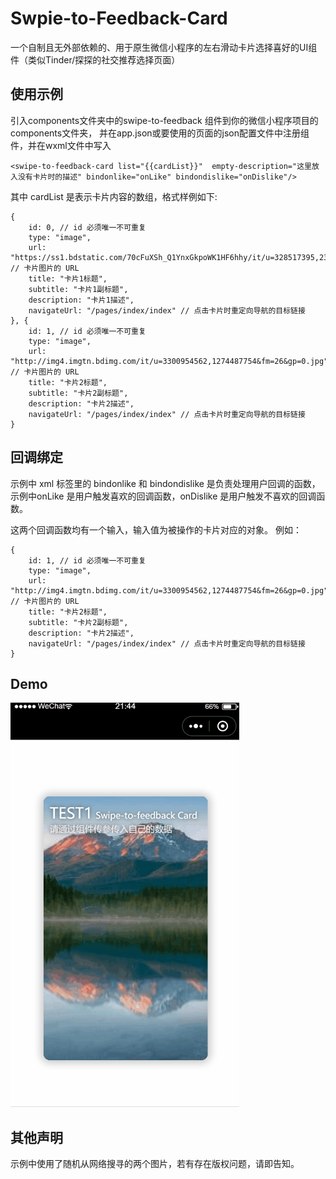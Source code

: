 # Swpie-to-Feedback-Card
一个自制且无外部依赖的、用于原生微信小程序的左右滑动卡片选择喜好的UI组件（类似Tinder/探探的社交推荐选择页面）

## 使用示例
引入components文件夹中的swipe-to-feedback 组件到你的微信小程序项目的components文件夹，
并在app.json或要使用的页面的json配置文件中注册组件，并在wxml文件中写入

```
<swipe-to-feedback-card list="{{cardList}}"  empty-description="这里放入没有卡片时的描述" bindonlike="onLike" bindondislike="onDislike"/>

```
其中 cardList 是表示卡片内容的数组，格式样例如下:
```
{
	id: 0, // id 必须唯一不可重复
	type: "image",
	url: "https://ss1.bdstatic.com/70cFuXSh_Q1YnxGkpoWK1HF6hhy/it/u=328517395,2303970886&fm=27&gp=0.jpg", // 卡片图片的 URL
	title: "卡片1标题",
	subtitle: "卡片1副标题",
	description: "卡片1描述",
	navigateUrl: "/pages/index/index" // 点击卡片时重定向导航的目标链接
}, {
	id: 1, // id 必须唯一不可重复
	type: "image",
	url: "http://img4.imgtn.bdimg.com/it/u=3300954562,1274487754&fm=26&gp=0.jpg", // 卡片图片的 URL
	title: "卡片2标题",
	subtitle: "卡片2副标题",
	description: "卡片2描述",
	navigateUrl: "/pages/index/index" // 点击卡片时重定向导航的目标链接
}
```

## 回调绑定
示例中 xml 标签里的 bindonlike 和 bindondislike 是负责处理用户回调的函数，
示例中onLike 是用户触发喜欢的回调函数，onDislike 是用户触发不喜欢的回调函数。

这两个回调函数均有一个输入，输入值为被操作的卡片对应的对象。
例如：
```
{
	id: 1, // id 必须唯一不可重复
	type: "image",
	url: "http://img4.imgtn.bdimg.com/it/u=3300954562,1274487754&fm=26&gp=0.jpg", // 卡片图片的 URL
	title: "卡片2标题",
	subtitle: "卡片2副标题",
	description: "卡片2描述",
	navigateUrl: "/pages/index/index" // 点击卡片时重定向导航的目标链接
}
```

## Demo
<img src="https://github.com/Cheelem/Swpie-to-Feedback-Card/blob/master/images/swipe-to-feed-back-card-sample.gif?raw=true"  height="647" width="366">

## 其他声明
示例中使用了随机从网络搜寻的两个图片，若有存在版权问题，请即告知。



